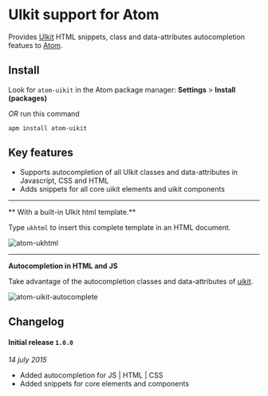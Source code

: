 # UIkit support for Atom

Provides [UIkit](http://getuikit.com) HTML snippets, class and data-attributes autocompletion featues to [Atom](https://atom.io).

## Install

Look for `atom-uikit` in the Atom package manager: **Settings** > **Install (packages)**

*OR* run this command

    apm install atom-uikit

## Key features

- Supports autocompletion of all UIkit classes and data-attributes in Javascript, CSS and HTML
- Adds snippets for all core uikit elements and uikit components

---

** With a built-in UIkit html template.**

Type `ukhtml` to insert this complete template in an HTML document.

![atom-ukhtml](https://cloud.githubusercontent.com/assets/12425400/8673937/e868bb5c-2a3a-11e5-8e17-a29591352dfe.gif)

---

**Autocompletion in HTML and JS**

Take advantage of the autocompletion classes and data-attributes of [uikit](http://getuikit.com).

![atom-uikit-autocomplete](https://cloud.githubusercontent.com/assets/12425400/8673940/efe8da74-2a3a-11e5-9b37-1ac9e9237a4c.gif)


## Changelog

#### Initial release `1.0.0`
_14 july 2015_
- Added autocompletion for JS | HTML | CSS
- Added snippets for core elements and components
